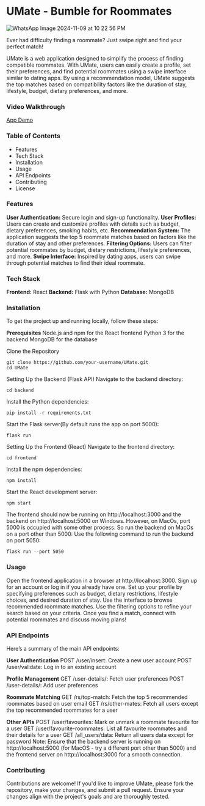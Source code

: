 # UMate - Bumble for Roommates
  ![WhatsApp Image 2024-11-09 at 10 22 56 PM](https://github.com/user-attachments/assets/ad77521f-7a32-4ca9-b6a7-491d6163562d)

Ever had difficulty finding a roommate? Just swipe right and find your perfect match!

UMate is a web application designed to simplify the process of finding compatible roommates. With UMate, users can easily create a profile, set their preferences, and find potential roommates using a swipe interface similar to dating apps. By using a recommendation model, UMate suggests the top matches based on compatibility factors like the duration of stay, lifestyle, budget, dietary preferences, and more.

### Video Walkthrough
[App Demo](https://drive.google.com/file/d/1vyIsDAp8QxKZ619tc18QEW1A_Plb-XPO/view?usp=sharing)

### Table of Contents
- Features
- Tech Stack
- Installation
- Usage
- API Endpoints
- Contributing
- License

### Features
**User Authentication:** Secure login and sign-up functionality.
**User Profiles:** Users can create and customize profiles with details such as budget, dietary preferences, smoking habits, etc.
**Recommendation System:** The application suggests the top 5 roommate matches based on factors like the duration of stay and other preferences.
**Filtering Options:** Users can filter potential roommates by budget, dietary restrictions, lifestyle preferences, and more.
**Swipe Interface:** Inspired by dating apps, users can swipe through potential matches to find their ideal roommate.

### Tech Stack
**Frontend:** React
**Backend:** Flask with Python
**Database:** MongoDB

### Installation
To get the project up and running locally, follow these steps:

**Prerequisites**
Node.js and npm for the React frontend
Python 3 for the backend
MongoDB for the database

Clone the Repository
```
git clone https://github.com/your-username/UMate.git
cd UMate
```
Setting Up the Backend (Flask API)
Navigate to the backend directory:
```
cd backend
```
Install the Python dependencies:
```
pip install -r requirements.txt
```
Start the Flask server(By default runs the app on port 5000):
```
flask run
```
Setting Up the Frontend (React)
Navigate to the frontend directory:
```
cd frontend
```
Install the npm dependencies:
```
npm install
```
Start the React development server:
```
npm start
```
The frontend should now be running on http://localhost:3000 and the backend on http://localhost:5000 on Windows. However, on MacOs, port 5000 is occupied with some other process. So run the backend on MacOs on a port other than 5000:
Use the following command to run the backend on port 5050:
```
flask run --port 5050
```

### Usage
Open the frontend application in a browser at http://localhost:3000.
Sign up for an account or log in if you already have one.
Set up your profile by specifying preferences such as budget, dietary restrictions, lifestyle choices, and desired duration of stay.
Use the interface to browse recommended roommate matches.
Use the filtering options to refine your search based on your criteria.
Once you find a match, connect with potential roommates and discuss moving plans!

### API Endpoints
Here’s a summary of the main API endpoints:

**User Authentication**
POST /user/insert: Create a new user account
POST /user/validate: Log in to an existing account

**Profile Management**
GET /user-details/<email>: Fetch user preferences
POST /user-details/: Add user preferences

**Roommate Matching**
GET /rs/top-match: Fetch the top 5 recommended roommates based on user email
GET /rs/other-mates: Fetch all users except the top recommended roommates for a user

**Other APIs**
POST /user/favourites: Mark or unmark a roommate favourite for a user
GET /user/favourite-roommates: List all favourite roommates and their details for a user
GET /all_users/data: Return all users data except for password
Note: Ensure that the backend server is running on http://localhost:5000 (for MacOS - try a different port other than 5000) and the frontend server on http://localhost:3000 for a smooth connection.

### Contributing
Contributions are welcome! If you'd like to improve UMate, please fork the repository, make your changes, and submit a pull request. Ensure your changes align with the project's goals and are thoroughly tested.

